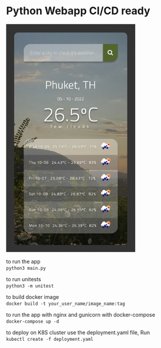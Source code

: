 # Python Webapp CI/CD ready


<img alt="devmoody" src="https://github.com/moodyomar/python-weatherapp/blob/develop/preview.png" width="350">

to run the app <br>
`python3 main.py`

to run unitests <br>
`python3 -m unitest`

to build docker image <br>
`docker build -t your_user_name/image_name:tag`

to run the app with nginx and gunicorn with docker-compose <br>
`docker-compose up -d`

to deploy on K8S cluster use the deployment.yaml file, Run <br>
`kubectl create -f deployment.yaml`
